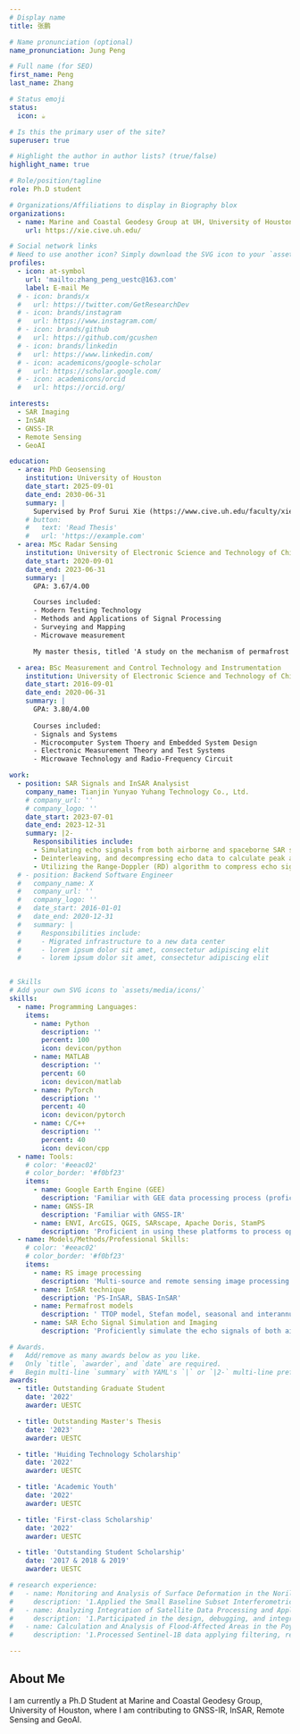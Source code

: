 ```yaml
---
# Display name
title: 张鹏

# Name pronunciation (optional)
name_pronunciation: Jung Peng

# Full name (for SEO)
first_name: Peng
last_name: Zhang

# Status emoji
status:
  icon: ☕️

# Is this the primary user of the site?
superuser: true

# Highlight the author in author lists? (true/false)
highlight_name: true

# Role/position/tagline
role: Ph.D student 

# Organizations/Affiliations to display in Biography blox
organizations:
  - name: Marine and Coastal Geodesy Group at UH, University of Houston
    url: https://xie.cive.uh.edu/

# Social network links
# Need to use another icon? Simply download the SVG icon to your `assets/media/icons/` folder.
profiles:
  - icon: at-symbol
    url: 'mailto:zhang_peng_uestc@163.com'
    label: E-mail Me
  # - icon: brands/x
  #   url: https://twitter.com/GetResearchDev
  # - icon: brands/instagram
  #   url: https://www.instagram.com/
  # - icon: brands/github
  #   url: https://github.com/gcushen
  # - icon: brands/linkedin
  #   url: https://www.linkedin.com/
  # - icon: academicons/google-scholar
  #   url: https://scholar.google.com/
  # - icon: academicons/orcid
  #   url: https://orcid.org/

interests:
  - SAR Imaging
  - InSAR
  - GNSS-IR
  - Remote Sensing
  - GeoAI

education:
  - area: PhD Geosensing
    institution: University of Houston
    date_start: 2025-09-01
    date_end: 2030-06-31
    summary: | 
      Supervised by Prof Surui Xie (https://www.cive.uh.edu/faculty/xie-surui). 
    # button:
    #   text: 'Read Thesis'
    #   url: 'https://example.com'
  - area: MSc Radar Sensing
    institution: University of Electronic Science and Technology of China
    date_start: 2020-09-01
    date_end: 2023-06-31
    summary: |
      GPA: 3.67/4.00

      Courses included:
      - Modern Testing Technology
      - Methods and Applications of Signal Processing
      - Surveying and Mapping
      - Microwave measurement

      My master thesis, titled 'A study on the mechanism of permafrost surface deformation based on multi-source remote sensing data', was authorized "Outstanding Master's Thesis".

  - area: BSc Measurement and Control Technology and Instrumentation
    institution: University of Electronic Science and Technology of China
    date_start: 2016-09-01
    date_end: 2020-06-31
    summary: |
      GPA: 3.80/4.00
      
      Courses included:
      - Signals and Systems
      - Microcomputer System Thoery and Embedded System Design
      - Electronic Measurement Theory and Test Systems
      - Microwave Technology and Radio-Frequency Circuit

work:
  - position: SAR Signals and InSAR Analysist
    company_name: Tianjin Yunyao Yuhang Technology Co., Ltd. 
    # company_url: ''
    # company_logo: ''
    date_start: 2023-07-01
    date_end: 2023-12-31
    summary: |2-
      Responsibilities include:
      - Simulating echo signals from both airborne and spaceborne SAR systems. This simulation aids in subsequent comparisons with actual echo signal metrics.
      - Deinterleaving, and decompressing echo data to calculate peak and integral sidelobe ratios, and to assess the quality of echo signals.
      - Utilizing the Range-Doppler (RD) algorithm to compress echo signals in both the range and azimuth directions, enabling focused SAR imaging.
  # - position: Backend Software Engineer
  #   company_name: X
  #   company_url: ''
  #   company_logo: ''
  #   date_start: 2016-01-01
  #   date_end: 2020-12-31
  #   summary: |
  #     Responsibilities include:
  #     - Migrated infrastructure to a new data center
  #     - lorem ipsum dolor sit amet, consectetur adipiscing elit
  #     - lorem ipsum dolor sit amet, consectetur adipiscing elit


# Skills
# Add your own SVG icons to `assets/media/icons/`
skills:
  - name: Programming Languages:
    items:
      - name: Python
        description: ''
        percent: 100
        icon: devicon/python
      - name: MATLAB
        description: ''
        percent: 60
        icon: devicon/matlab
      - name: PyTorch
        description: ''
        percent: 40
        icon: devicon/pytorch
      - name: C/C++
        description: ''
        percent: 40
        icon: devicon/cpp
  - name: Tools:
    # color: '#eeac02'
    # color_border: '#f0bf23'
    items:
      - name: Google Earth Engine (GEE)
        description: 'Familiar with GEE data processing process (proficient in employing GEE to process a variety of remote sensing data)'
      - name: GNSS-IR
        description: 'Familiar with GNSS-IR'
      - name: ENVI, ArcGIS, QGIS, SARscape, Apache Doris, StamPS
        description: 'Proficient in using these platforms to process optical or microwave remote sensing data.'
  - name: Models/Methods/Professional Skills:
    # color: '#eeac02'
    # color_border: '#f0bf23'
    items:
      - name: RS image processing
        description: 'Multi-source and remote sensing image processing: proficient in processing optical remote sensing images and SAR images.)'
      - name: InSAR technique
        description: 'PS-InSAR, SBAS-InSAR'
      - name: Permafrost models
        description: ' TTOP model, Stefan model, seasonal and interannual deformation decomposition model, late season settlement model, ALT estimation through InSAR.'
      - name: SAR Echo Signal Simulation and Imaging
        description: 'Proficiently simulate the echo signals of both airborne and satellite-borne SAR, and utilize RD/CS/BP algorithms for focusing the echo data and imaging..'   

# Awards.
#   Add/remove as many awards below as you like.
#   Only `title`, `awarder`, and `date` are required.
#   Begin multi-line `summary` with YAML's `|` or `|2-` multi-line prefix and indent 2 spaces below.
awards:
  - title: Outstanding Graduate Student
    date: '2022'
    awarder: UESTC

  - title: Outstanding Master's Thesis
    date: '2023'
    awarder: UESTC

  - title: 'Huiding Technology Scholarship'
    date: '2022'
    awarder: UESTC

  - title: 'Academic Youth'
    date: '2022'
    awarder: UESTC

  - title: 'First-class Scholarship'
    date: '2022'
    awarder: UESTC

  - title: 'Outstanding Student Scholarship'
    date: '2017 & 2018 & 2019'
    awarder: UESTC

# research experience:
#   - name: Monitoring and Analysis of Surface Deformation in the Norilsk Region Based on SBAS-InSAR Technology
#     description: '1.Applied the Small Baseline Subset Interferometric Synthetic Aperture Radar (SBAS-InSAR) to obtain its permafrost surface deformation rate, then utilized a sine model to decompose its interannual deformation and seasonal deformation, and finally compared the relationship between topographic slope and deformation rate; 2.Revealed that when the annual average temperature continuously increases at a rate of 2◦c/year for 2∼3 consecutive years, permafrost areas with relatively large topographic slopes (>15◦) are more prone to severe surface deformation during the summer thaw period; 3.Analyzed the permafrost deformation mechanisms and determined early surface deformation signals with the case of the oil tank collapse accident in the Norilsk region.'
#   - name: Analyzing Integration of Satellite Data Processing and Applied Common Technologies
#     description: '1.Participated in the design, debugging, and integration of SAR image filtering and segmentation algorithms, as well as software module integration work; 2.For filtering algorithm: decomposed the target based on non-local Lee filter, combining with the scattering model for polarimetric SAR to deal with the over-blurring problem caused by non-local filter and the difficulty of maintaining energy features; 3.For filtering algorithm: improved the similarity measurement method for the non-local means algorithm, and obtained the adaptive weight parameter of the non-local spatial information by combining the information entropy within neighborhood gray-level histograms, as well as gained the segmentation algorithm through introducing the interclass dispersion effect term.'
#   - name: Calculation and Analysis of Flood-Affected Areas in the Poyang Lake Region
#     description: '1.Processed Sentinel-1B data applying filtering, registration, threshold segmentation, and geocoding techniques based on SARscape; 2.Conducted change detection to derive flood-affected area, contributing to flood disaster assessment efforts.'  

---
```


## About Me

I am currently a Ph.D Student at Marine and Coastal Geodesy Group, University of Houston, where I am contributing to GNSS-IR, InSAR, Remote Sensing and GeoAI.

